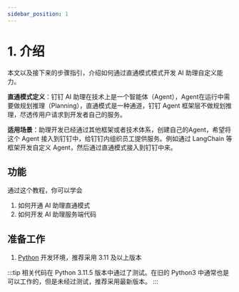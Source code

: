 ```yaml
---
sidebar_position: 1
---
```


# 1. 介绍

本文以及接下来的步骤指引，介绍如何通过直通模式模式开发 AI 助理自定义能力。

**直通模式定义**：钉钉 AI 助理在技术上是一个智能体（Agent），Agent在运行中需要做规划推理（Planning），直通模式是一种通道，钉钉 Agent 框架层不做规划推理，尽透传用户请求到开发者自己的服务。

**适用场景**：助理开发已经通过其他框架或者技术体系，创建自己的Agent，希望将这个 Agent 接入到钉钉中，给钉钉内组织员工提供服务。例如通过 LangChain 等框架开发自定义 Agent，然后通过直通模式接入到钉钉中来。

## 功能

通过这个教程，你可以学会
1. 如何开通 AI 助理直通模式
2. 如何开发 AI 助理服务端代码

## 准备工作

1. [Python](https://www.python.org/) 开发环境，推荐采用 3.11 及以上版本

:::tip
相关代码在 Python 3.11.5 版本中通过了测试。在旧的 Python3 中通常也是可以工作的，但是未经过测试，推荐采用最新版本。
:::